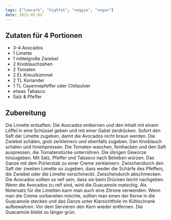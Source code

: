 ```yaml
---
tags: ["lowcarb", "highfat", "veggie", "vegan"]
date: 2015-05-03
---
```


## Zutaten für 4 Portionen
- 3-4       Avocados
- 1         Limette
- 1         mittelgroße Zwiebel
- 2         Knoblauchzehen
- 2         Tomaten
- 2 EL      Kreuzkümmel
- 2 TL      Koriander
- 1 TL      Cayennepfeffer oder Chilipulver
- etwas Tabasco
- Salz & Pfeffer

## Zubereitung
Die Limette entsaften. Die Avocados entkernen und den Inhalt mit einem Löffel in eine Schüssel geben und mit einer Gabel zerdrücken. Sofort den Saft der Limette zugeben, damit die Avocados nicht braun werden. Die Zwiebel schälen, grob zerkleinern und ebenfalls zugeben. Den Knoblauch schälen und hineinpressen. Die Tomaten waschen, feinhacken und den Saft auspressen, die Tomatenstücke unterrühren. Die übrigen Gewürze hinzugeben. Mit Salz, Pfeffer und Tabasco nach Belieben würzen. Das Ganze mit dem Pürierstab zu einer Creme zerkleinern. Zwischendurch den Saft der zweiten Limette so zugeben, dass weder die Schärfe des Pfeffers, die Zwiebel oder die Limette vorschmeckt. Zwischendurch abschmecken.
Die Avocados sollten so reif sein, dass sie beim Drücken leicht nachgeben. Wenn die Avocados zu reif sind, wird die Guacamole matschig. Als Notersatz für die Limetten kann man auch eine Zitrone verwenden.
Wenn man die Creme vorbereiten möchte, sollten man einen der Kerne in die Guacamole stecken und das Ganze unter Klarsichtfolie im Kühlschrank aufbewahren. Vor dem Servieren den Kern wieder entfernen. Die Guacamole bleibt so länger grün.
